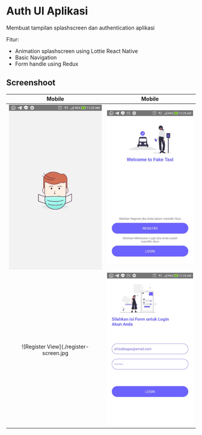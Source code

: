 # Auth UI Aplikasi

Membuat tampilan splashscreen dan authentication aplikasi

Fitur:

- Animation splashscreen using Lottie React Native
- Basic Navigation
- Form handle using Redux

## Screenshoot

|                 Mobile                  |                Mobile                 |
| :-------------------------------------: | :-----------------------------------: |
| ![Splashscren View](./splashscreen.jpg) | ![Welcome View](./welcome-screen.jpg) |
| ![Register View](./register-screen.jpg  |   ![Login View](./login-screen.jpg)   |
